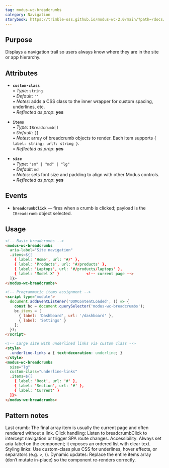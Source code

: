 ```yaml
---
tag: modus-wc-breadcrumbs
category: Navigation
storybook: https://trimble-oss.github.io/modus-wc-2.0/main/?path=/docs/components-breadcrumbs--docs
---
```


## Purpose

Displays a navigation trail so users always know where they are in the site or app hierarchy.

## Attributes

- **`custom-class`**  
  • _Type_: `string`  
  • _Default_: `''`  
  • _Notes_: adds a CSS class to the inner wrapper for custom spacing, underlines, etc.  
  • _Reflected as prop_: **yes**

- **`items`**  
  • _Type_: `IBreadcrumb[]`  
  • _Default_: `[]`  
  • _Notes_: array of breadcrumb objects to render. Each item supports `{ label: string; url?: string }`.  
  • _Reflected as prop_: **yes**

- **`size`**  
  • _Type_: `"sm" | "md" | "lg"`  
  • _Default_: `md`  
  • _Notes_: sets font size and padding to align with other Modus controls.  
  • _Reflected as prop_: **yes**

## Events

- **`breadcrumbClick`** — fires when a crumb is clicked; payload is the `IBreadcrumb` object selected.

## Usage

```html
<!-- Basic breadcrumbs -->
<modus-wc-breadcrumbs
  aria-label="Site navigation"
  .items=${[
    { label: 'Home', url: '#/' },
    { label: 'Products', url: '#/products' },
    { label: 'Laptops', url: '#/products/laptops' },
    { label: 'Model X' }            <!-- current page -->
  ]}>
</modus-wc-breadcrumbs>

<!-- Programmatic items assignment -->
<script type="module">
  document.addEventListener('DOMContentLoaded', () => {
    const bc = document.querySelector('modus-wc-breadcrumbs');
    bc.items = [
      { label: 'Dashboard', url: '/dashboard' },
      { label: 'Settings' }
    ];
  });
</script>

<!-- Large size with underlined links via custom class -->
<style>
  .underline-links a { text-decoration: underline; }
</style>
<modus-wc-breadcrumbs
  size="lg"
  custom-class="underline-links"
  .items=${[
    { label: 'Root', url: '#' },
    { label: 'Section', url: '#' },
    { label: 'Current' }
  ]}>
</modus-wc-breadcrumbs>
```

## Pattern notes

Last crumb: The final array item is usually the current page and often rendered without a link.
Click handling: Listen to breadcrumbClick to intercept navigation or trigger SPA route changes.
Accessibility: Always set aria-label on the component; it exposes an ordered list with clear text.
Styling links: Use custom-class plus CSS for underlines, hover effects, or separators (e.g. >, /).
Dynamic updates: Replace the entire items array (don’t mutate in-place) so the component re-renders correctly.
